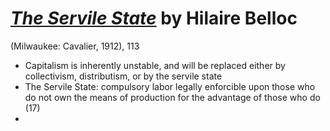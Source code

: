
# [*The Servile State*](https://www.amazon.com/Servile-State-Belloc/dp/1948231050/ref=sr_1_1?keywords=the+servile+state&qid=1564655630&s=gateway&sr=8-1) by Hilaire Belloc

(Milwaukee: Cavalier, 1912), 113

- Capitalism is inherently unstable, and will be replaced either by collectivism, distributism, or by the servile state
- The Servile State: compulsory labor legally enforcible upon those who do not own the means of production for the advantage of those who do (17)
- 